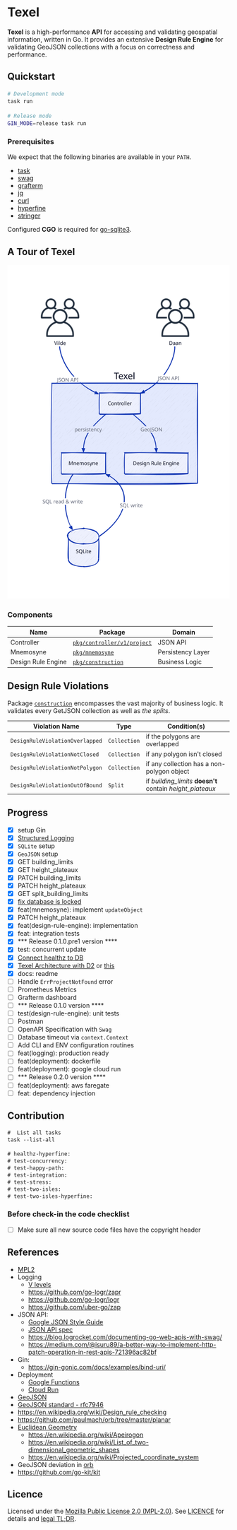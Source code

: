 # Texel

**Texel** is a high-performance **API** for accessing and validating geospatial information, written in Go.
It provides an extensive **Design Rule Engine** for validating GeoJSON collections with a focus on correctness and performance.

## Quickstart

```bash
# Development mode
task run

# Release mode
GIN_MODE=release task run
```

### Prerequisites

We expect that the following binaries are available in your `PATH`.

  - [task](https://taskfile.dev/)
  - [swag](https://github.com/swaggo/swag)
  - [grafterm](https://github.com/slok/grafterm)
  - [jq](https://stedolan.github.io/jq/)
  - [curl](https://curl.haxx.se/)
  - [hyperfine](https://github.com/sharkdp/hyperfine/)
  - [stringer](golang.org/x/tools/cmd/stringer@latest)

Configured **CGO** is required for [go-sqlite3](https://github.com/mattn/go-sqlite3?tab=readme-ov-file#installation).


## A Tour of Texel

<!-- ![Texel Architecture](docs/images/arch.svg) -->
<div align="center">
  <img src="docs/images/arch.svg" width="700px" />
</div>

### Components

| Name                | Package                                                         | Domain            |
| ------------------- | --------------------------------------------------------------- | ----------------- |
| Controller          | [`pkg/controller/v1/project`](pkg/controller/v1/project/api.go) | JSON API          |
| Mnemosyne           | [`pkg/mnemosyne`](pkg/mnemosyne/sqlite.go)                      | Persistency Layer |
| Design Rule Engine  | [`pkg/construction`](pkg/construction/dre.go)                   | Business Logic    |

## Design Rule Violations

Package [`construction`](pkg/construction/dre.go) encompasses the vast majority of business logic.
It validates every GetJSON collection as well as _the splits_.

| Violation Name                  | Type          | Condition(s)
| ------------------------------- | ------------- |----------------------------------------------------------|
| `DesignRuleViolationOverlapped` | `Collection`  | if the polygons are overlapped                           |
| `DesignRuleViolationNotClosed`  | `Collection`  | if any polygon isn't closed                              |
| `DesignRuleViolationNotPolygon` | `Collection`  | if any collection has a non-polygon object               |
| `DesignRuleViolationOutOfBound` | `Split`       | if _building_limits_ **doesn't** contain _height_plateaux_   |

## Progress

  - [x] setup Gin
  - [x] [Structured Logging](https://learninggolang.com/it5-gin-structured-logging.html)
  - [x] `SQLite` setup
  - [x] `GeoJSON` setup
  - [x] GET building_limits
  - [x] GET height_plateaux
  - [x] PATCH building_limits
  - [x] PATCH height_plateaux
  - [x] GET split_building_limits
  - [x] [fix database is locked](https://www2.sqlite.org/cvstrac/wiki?p=DatabaseIsLocked)
  - [x] feat(mnemosyne): implement `updateObject`
  - [x] PATCH height_plateaux
  - [x] feat(design-rule-engine): implementation
  - [x] feat: integration tests
  - [x] *** Release 0.1.0.pre1 version ****
  - [x] test: concurrent update
  - [x] [Connect healthz to DB](https://pkg.go.dev/database/sql#example-package-OpenDBService)
  - [x] [Texel Architecture with D2](https://app.terrastruct.com/diagrams/2073737807) or [this](https://text-to-diagram.com/)
  - [x] docs: readme
  - [ ] Handle `ErrProjectNotFound` error
  - [ ] Prometheus Metrics
  - [ ] Grafterm dashboard
  - [ ] *** Release 0.1.0 version ****
  - [ ] test(design-rule-engine): unit tests
  - [ ] Postman
  - [ ] OpenAPI Specification with `Swag`
  - [ ] Database timeout via `context.Context`
  - [ ] Add CLI and ENV configuration routines
  - [ ] feat(logging): production ready
  - [ ] feat(deployment): dockerfile
  - [ ] feat(deployment): google cloud run
  - [ ] *** Release 0.2.0 version ****
  - [ ] feat(deployment): aws faregate
  - [ ] feat: dependency injection

## Contribution

```shell
#  List all tasks
task --list-all

# healthz-hyperfine:
# test-concurrency:
# test-happy-path:
# test-integration:
# test-stress:
# test-two-isles:
# test-two-isles-hyperfine:
```

### Before check-in the code checklist

  - [ ] Make sure all new source code files have the copyright header


## References

- [MPL2](https://www.mozilla.org/en-US/MPL/headers/)
- Logging
  - [V levels](https://github.com/kubernetes/community/blob/master/contributors/devel/sig-instrumentation/logging.md#what-method-to-use)
  - https://github.com/go-logr/zapr
  - https://github.com/go-logr/logr
  - https://github.com/uber-go/zap
- JSON API:
  - [Google JSON Style Guide](https://google.github.io/styleguide/jsoncstyleguide.xml)
  - [JSON API spec](https://github.com/json-api/json-api)
  - https://blog.logrocket.com/documenting-go-web-apis-with-swag/
  - https://medium.com/@isuru89/a-better-way-to-implement-http-patch-operation-in-rest-apis-721396ac82bf
- Gin:
  - https://gin-gonic.com/docs/examples/bind-uri/
- Deployment
  - [Google Functions](https://cloud.google.com/functions/docs/concepts/execution-environment#functions-concepts-scopes-go)
  - [Cloud Run](https://cloud.google.com/run/)
- [GeoJSON](https://en.wikipedia.org/wiki/GeoJSON)
- [GeoJSON standard - rfc7946](https://datatracker.ietf.org/doc/html/rfc7946)
- https://en.wikipedia.org/wiki/Design_rule_checking
- https://github.com/paulmach/orb/tree/master/planar
- [Euclidean Geometry](https://en.wikipedia.org/wiki/Euclidean_geometry)
  - https://en.wikipedia.org/wiki/Apeirogon
  - https://en.wikipedia.org/wiki/List_of_two-dimensional_geometric_shapes
  - https://en.wikipedia.org/wiki/Projected_coordinate_system
- GeoJSON deviation in [orb](https://github.com/paulmach/orb/issues/45)
- https://github.com/go-kit/kit

## Licence

Licensed under the [Mozilla Public License 2.0 (MPL-2.0)](https://www.mozilla.org/en-US/MPL/2.0/).
See [LICENCE](LICENSE.md) for details and [legal TL;DR](https://www.tldrlegal.com/license/mozilla-public-license-2-0-mpl-2).
